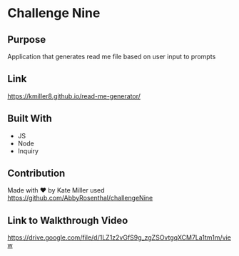 # Challenge Nine

## Purpose
Application that generates read me file based on user input to prompts

## Link
https://kmiller8.github.io/read-me-generator/

## Built With
* JS
* Node
* Inquiry


## Contribution
Made with ❤️ by Kate Miller
used https://github.com/AbbyRosenthal/challengeNine


## Link to Walkthrough Video

https://drive.google.com/file/d/1LZ1z2vGfS9g_zgZSOvtgqXCM7La1tm1m/view


